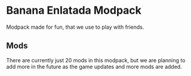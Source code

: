 # Banana Enlatada Modpack

Modpack made for fun, that we use to play with friends.

## Mods

There are currently just 20 mods in this modpack, but we are planning to add more in the future as the game updates and more mods are added.
